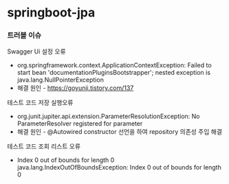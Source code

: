 # springboot-jpa

### 트러블 이슈

Swagger Ui 설정 오류<br>
- org.springframework.context.ApplicationContextException: Failed to start bean 'documentationPluginsBootstrapper'; nested exception is java.lang.NullPointerException
- 해결 원인 - https://goyunji.tistory.com/137

테스트 코드 저장 실행오류 <br>
- org.junit.jupiter.api.extension.ParameterResolutionException: No ParameterResolver registered for parameter
- 해결 원인 - @Autowired constructor 선언을 하여 repository 의존성 주입 해결

테스트 코드 조회 리스트 오류 <br>
- Index 0 out of bounds for length 0 java.lang.IndexOutOfBoundsException: Index 0 out of bounds for length 0


